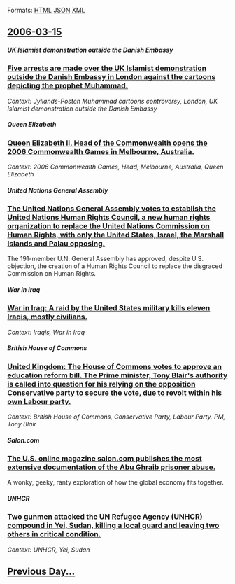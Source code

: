 
Formats: [HTML](2006/03/15/index.html)  [JSON](2006/03/15/index.json)  [XML](2006/03/15/index.xml)  

## [2006-03-15](/news/2006/03/15/index.md)

##### UK Islamist demonstration outside the Danish Embassy
### [ Five arrests are made over the UK Islamist demonstration outside the Danish Embassy in London against the cartoons depicting the prophet Muhammad. ](/news/2006/03/15/five-arrests-are-made-over-the-uk-islamist-demonstration-outside-the-danish-embassy-in-london-against-the-cartoons-depicting-the-prophet-mu.md)
_Context: Jyllands-Posten Muhammad cartoons controversy, London, UK Islamist demonstration outside the Danish Embassy_

##### Queen Elizabeth
### [ Queen Elizabeth&nbsp;II, Head of the Commonwealth opens the 2006 Commonwealth Games in Melbourne, Australia. ](/news/2006/03/15/queen-elizabeth-nbsp-ii-head-of-the-commonwealth-opens-the-2006-commonwealth-games-in-melbourne-australia.md)
_Context: 2006 Commonwealth Games, Head, Melbourne, Australia, Queen Elizabeth_

##### United Nations General Assembly
### [ The United Nations General Assembly votes to establish the United Nations Human Rights Council, a new human rights organization to replace the United Nations Commission on Human Rights, with only the United States, Israel, the Marshall Islands and Palau opposing. ](/news/2006/03/15/the-united-nations-general-assembly-votes-to-establish-the-united-nations-human-rights-council-a-new-human-rights-organization-to-replace.md)
The 191-member U.N. General Assembly has approved, despite U.S. objection, the creation of a Human Rights Council to replace the disgraced Commission on Human Rights.

##### War in Iraq
### [ War in Iraq: A raid by the United States military kills eleven Iraqis, mostly civilians. ](/news/2006/03/15/war-in-iraq-a-raid-by-the-united-states-military-kills-eleven-iraqis-mostly-civilians.md)
_Context: Iraqis, War in Iraq_

##### British House of Commons
### [ United Kingdom: The House of Commons votes to approve an education reform bill. The Prime minister, Tony Blair's authority is called into question for his relying on the opposition Conservative party to secure the vote, due to revolt within his own Labour party. ](/news/2006/03/15/united-kingdom-the-house-of-commons-votes-to-approve-an-education-reform-bill-the-prime-minister-tony-blair-s-authority-is-called-into-q.md)
_Context: British House of Commons, Conservative Party, Labour Party, PM, Tony Blair_

##### Salon.com
### [ The U.S. online magazine salon.com publishes the most extensive documentation of the Abu Ghraib prisoner abuse. ](/news/2006/03/15/the-u-s-online-magazine-salon-com-publishes-the-most-extensive-documentation-of-the-abu-ghraib-prisoner-abuse.md)
A wonky, geeky, ranty exploration of how the global economy fits together.

##### UNHCR
### [ Two gunmen attacked the UN Refugee Agency (UNHCR) compound in Yei, Sudan, killing a local guard and leaving two others in critical condition. ](/news/2006/03/15/two-gunmen-attacked-the-un-refugee-agency-unhcr-compound-in-yei-sudan-killing-a-local-guard-and-leaving-two-others-in-critical-conditio.md)
_Context: UNHCR, Yei, Sudan_

## [Previous Day...](/news/2006/03/14/index.md)


